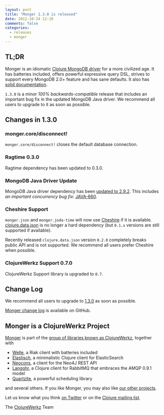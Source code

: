 ```yaml
---
layout: post
title: "Monger 1.3.0 is released"
date: 2012-10-24 12:10
comments: false
categories: 
  - releases
  - monger
---
```


## TL;DR

Monger is an idiomatic [Clojure MongoDB driver](http://clojuremongodb.info) for a more civilized age.
It has batteries included, offers powerful expressive query DSL, strives to support every MongoDB 2.0+ feature and has sane defaults.
It also has [solid documentation](http://clojuremongodb.info).

`1.3.0` is a minor *100% backwards-compatible* release that includes an important bug fix in the updated MongoDB Java driver.
We recommend all users to upgrade to it as soon as possible.


## Changes in 1.3.0

### monger.core/disconnect!

`monger.core/disconnect!` closes the default database connection.


### Ragtime 0.3.0

Ragtime dependency has been updated to 0.3.0.


### MongoDB Java Driver Update

MongoDB Java driver dependency has been [updated to 2.9.2](https://jira.mongodb.org/secure/ReleaseNote.jspa?projectId=10006&version=11891). This
includes *an important concurrency bug fix*: [JAVA-660](https://jira.mongodb.org/browse/JAVA-660).


### Cheshire Support

`monger.json` and `monger.joda-time` will now use [Cheshire](https://github.com/dakrone/cheshire) if it is available.
[clojure.data.json](https://github.com/clojure/data.json) is no longer a hard dependency (but `0.1.x` versions are still supported if available).

Recently released `clojure.data.json` version `0.2.0` completely breaks public API and is not supported. We recommend
all users prefer Cheshire when possible.


### ClojureWerkz Support 0.7.0

ClojureWerkz Support library is upgraded to `0.7`.


## Change Log

We recommend all users to upgrade to [1.3.0](https://clojars.org/com.novemberain/monger/versions/1.3.0) as soon as possible.

[Monger change log](https://github.com/michaelklishin/monger/blob/master/ChangeLog.md) is available on GitHub.



## Monger is a ClojureWerkz Project

[Monger](http://clojureelasticsearch.info) is part of the [group of libraries known as ClojureWerkz](http://clojurewerkz.org), together with

 * [Welle](https://clojureriak.info), a Riak client with batteries included
 * [Elastisch](https://clojureelasticsearch.info), a minimalistic Clojure client for ElasticSearch
 * [Neocons](https://clojureneo4j.info), a client for the Neo4J REST API
 * [Langohr](https://clojurerabbitmq.info), a Clojure client for RabbitMQ that embraces the AMQP 0.9.1 model
 * [Quartzite](https://clojurequartz.info), a powerful scheduling library

and several others. If you like Monger, you may also like [our other projects](http://clojurewerkz.org).

Let us know what you think [on Twitter](http://twitter.com/clojurewerkz) or on the [Clojure mailing list](https://groups.google.com/group/clojure).


The [ClojureWerkz](http://clojurewerkz.org) Team
